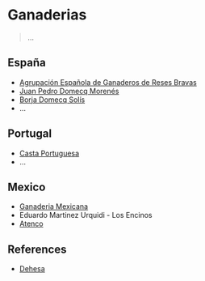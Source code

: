 # Ganaderias

> …
> 

## España

- [Agrupación Española de Ganaderos de Reses Bravas](https://resesbravas.com/)
- [Juan Pedro Domecq Morenés](https://es.wikipedia.org/wiki/Juan_Pedro_Domecq_(ganadería))
- [Borja Domecq Solís](https://es.wikipedia.org/wiki/Borja_Domecq_Solís)
- …

## Portugal

- [Casta Portuguesa](https://es.wikipedia.org/wiki/Casta_portuguesa)
- …

## Mexico

- [Ganaderia Mexicana](https://anctl.mx/ganaderia_info/san-mateo/)
- Eduardo Martinez Urquidi - Los Encinos
- [Atenco](Ganaderias%20bf9e91a88ce04c428707763fee6d9332.md)

## References

- [Dehesa](https://es.wikipedia.org/wiki/Dehesa)
